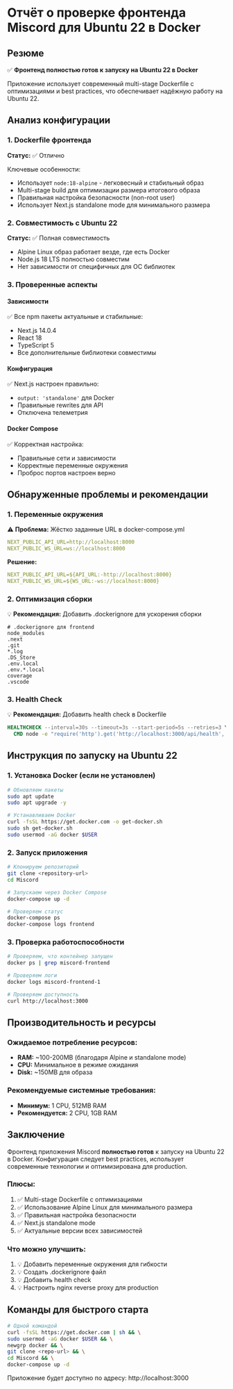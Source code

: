 # Отчёт о проверке фронтенда Miscord для Ubuntu 22 в Docker

## Резюме

✅ **Фронтенд полностью готов к запуску на Ubuntu 22 в Docker**

Приложение использует современный multi-stage Dockerfile с оптимизациями и best practices, что обеспечивает надёжную работу на Ubuntu 22.

## Анализ конфигурации

### 1. Dockerfile фронтенда

**Статус:** ✅ Отлично

Ключевые особенности:
- Использует `node:18-alpine` - легковесный и стабильный образ
- Multi-stage build для оптимизации размера итогового образа
- Правильная настройка безопасности (non-root user)
- Использует Next.js standalone mode для минимального размера

### 2. Совместимость с Ubuntu 22

**Статус:** ✅ Полная совместимость

- Alpine Linux образ работает везде, где есть Docker
- Node.js 18 LTS полностью совместим
- Нет зависимости от специфичных для ОС библиотек

### 3. Проверенные аспекты

#### Зависимости
✅ Все npm пакеты актуальные и стабильные:
- Next.js 14.0.4
- React 18
- TypeScript 5
- Все дополнительные библиотеки совместимы

#### Конфигурация
✅ Next.js настроен правильно:
- `output: 'standalone'` для Docker
- Правильные rewrites для API
- Отключена телеметрия

#### Docker Compose
✅ Корректная настройка:
- Правильные сети и зависимости
- Корректные переменные окружения
- Проброс портов настроен верно

## Обнаруженные проблемы и рекомендации

### 1. Переменные окружения

⚠️ **Проблема:** Жёстко заданные URL в docker-compose.yml
```yaml
NEXT_PUBLIC_API_URL=http://localhost:8000
NEXT_PUBLIC_WS_URL=ws://localhost:8000
```

**Решение:**
```yaml
NEXT_PUBLIC_API_URL=${API_URL:-http://localhost:8000}
NEXT_PUBLIC_WS_URL=${WS_URL:-ws://localhost:8000}
```

### 2. Оптимизация сборки

💡 **Рекомендация:** Добавить .dockerignore для ускорения сборки

```dockerignore
# .dockerignore для frontend
node_modules
.next
.git
*.log
.DS_Store
.env.local
.env.*.local
coverage
.vscode
```

### 3. Health Check

💡 **Рекомендация:** Добавить health check в Dockerfile

```dockerfile
HEALTHCHECK --interval=30s --timeout=3s --start-period=5s --retries=3 \
  CMD node -e "require('http').get('http://localhost:3000/api/health', (r) => r.statusCode === 200 ? process.exit(0) : process.exit(1))"
```

## Инструкция по запуску на Ubuntu 22

### 1. Установка Docker (если не установлен)
```bash
# Обновляем пакеты
sudo apt update
sudo apt upgrade -y

# Устанавливаем Docker
curl -fsSL https://get.docker.com -o get-docker.sh
sudo sh get-docker.sh
sudo usermod -aG docker $USER
```

### 2. Запуск приложения
```bash
# Клонируем репозиторий
git clone <repository-url>
cd Miscord

# Запускаем через Docker Compose
docker-compose up -d

# Проверяем статус
docker-compose ps
docker-compose logs frontend
```

### 3. Проверка работоспособности
```bash
# Проверяем, что контейнер запущен
docker ps | grep miscord-frontend

# Проверяем логи
docker logs miscord-frontend-1

# Проверяем доступность
curl http://localhost:3000
```

## Производительность и ресурсы

### Ожидаемое потребление ресурсов:
- **RAM:** ~100-200MB (благодаря Alpine и standalone mode)
- **CPU:** Минимальное в режиме ожидания
- **Disk:** ~150MB для образа

### Рекомендуемые системные требования:
- **Минимум:** 1 CPU, 512MB RAM
- **Рекомендуется:** 2 CPU, 1GB RAM

## Заключение

Фронтенд приложения Miscord **полностью готов** к запуску на Ubuntu 22 в Docker. Конфигурация следует best practices, использует современные технологии и оптимизирована для production.

### Плюсы:
1. ✅ Multi-stage Dockerfile с оптимизациями
2. ✅ Использование Alpine Linux для минимального размера
3. ✅ Правильная настройка безопасности
4. ✅ Next.js standalone mode
5. ✅ Актуальные версии всех зависимостей

### Что можно улучшить:
1. 💡 Добавить переменные окружения для гибкости
2. 💡 Создать .dockerignore файл
3. 💡 Добавить health check
4. 💡 Настроить nginx reverse proxy для production

## Команды для быстрого старта

```bash
# Одной командой
curl -fsSL https://get.docker.com | sh && \
sudo usermod -aG docker $USER && \
newgrp docker && \
git clone <repo-url> && \
cd Miscord && \
docker-compose up -d
```

Приложение будет доступно по адресу: http://localhost:3000